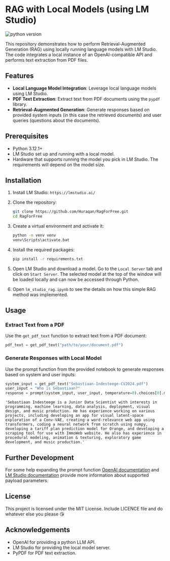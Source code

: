 # RAG with Local Models (using LM Studio)
![python version](https://img.shields.io/badge/python-v3.12.1-green?logo=python)

This repository demonstrates how to perform Retrieval-Augmented Generation (RAG) using locally running language models with LM Studio. The code integrates a local instance of an OpenAI-compatible API and performs text extraction from PDF files.

## Features

- **Local Language Model Integration**: Leverage local language models using LM Studio.
- **PDF Text Extraction**: Extract text from PDF documents using the `pypdf` library.
- **Retrieval-Augmented Generation**: Generate responses based on provided system inputs (in this case the retrieved documents) and user queries (questions about the documents).

## Prerequisites

- Python 3.12.1+
- LM Studio set up and running with a local model.
- Hardware that supports running the model you pick in LM Studio. The requirements will depend on the model size.

## Installation

1. Install LM Studio: `https://lmstudio.ai/`

2. Clone the repository:
    ```bash
    git clone https://github.com/Huraqan/RagForFree.git
    cd RagForFree
    ```

3. Create a virtual environment and activate it:
    ```bash
    python -m venv venv
    venv\Scripts\activate.bat
    ```

4. Install the required packages:
    ```bash
    pip install -r requirements.txt
    ```

5. Open LM Studio and download a model. Go to the `Local Server` tab and click on `Start Server`. The selected model at the top of the window will be loaded locally and can now be accessed through Python.

6. Open `lm_studio_rag.ipynb` to see the details on how this simple RAG method was implemented.

## Usage

### Extract Text from a PDF

Use the `get_pdf_text` function to extract text from a PDF document:

```python
pdf_text = get_pdf_text("path/to/your/document.pdf")
```

### Generate Responses with Local Model
Use the prompt function from the provided notebook to generate responses based on system and user inputs:

```python
system_input = get_pdf_text("Sebastiaan-Indesteege-CV2024.pdf")
user_input = "Who is Sebastiaan?"
response = prompt(system_input, user_input, temperature=0).choices[0].message.content
```

`'Sebastiaan Indesteege is a Junior Data Scientist with interests in programming, machine learning, data analysis, deployment, visual design, and music production. He has experience working on various projects, including developing an app for visual latent-space exploration of a Conv-VAE, creating a word-relevance web app using transformers, coding a neural network from scratch using numpy, developing a tariff plan prediction model for Orange, and developing a scraping tool for use with ImmoWeb website. He also has experience in procedural modeling, animation & texturing, exploratory game development, and music production.'`

## Further Development
For some help expanding the prompt function [OpenAI documentation](https://platform.openai.com/docs/api-reference/chat/create) and [LM Studio documentation](https://lmstudio.ai/docs/local-server) provide more information about supported payload parameters.

## License
This project is licensed under the MIT License. Include LICENCE file and do whatever else you please 😘

## Acknowledgements
- OpenAI for providing a python LLM API.
- LM Studio for providing the local model server.
- PyPDF for PDF text extraction.
